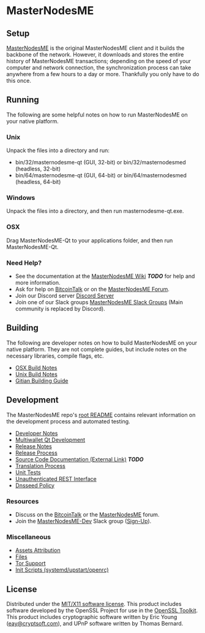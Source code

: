 MasterNodesME
=====================

Setup
---------------------
[MasterNodesME](http://masternodesme.online/wallet) is the original MasterNodesME client and it builds the backbone of the network. However, it downloads and stores the entire history of MasterNodesME transactions; depending on the speed of your computer and network connection, the synchronization process can take anywhere from a few hours to a day or more. Thankfully you only have to do this once.

Running
---------------------
The following are some helpful notes on how to run MasterNodesME on your native platform.

### Unix

Unpack the files into a directory and run:

- bin/32/masternodesme-qt (GUI, 32-bit) or bin/32/masternodesmed (headless, 32-bit)
- bin/64/masternodesme-qt (GUI, 64-bit) or bin/64/masternodesmed (headless, 64-bit)

### Windows

Unpack the files into a directory, and then run masternodesme-qt.exe.

### OSX

Drag MasterNodesME-Qt to your applications folder, and then run MasterNodesME-Qt.

### Need Help?

* See the documentation at the [MasterNodesME Wiki](https://en.bitcoin.it/wiki/Main_Page) ***TODO***
for help and more information.
* Ask for help on [BitcoinTalk](https://bitcointalk.org/index.php?topic=1262920.0) or on the [MasterNodesME Forum](http://forum.masternodesme.online/).
* Join our Discord server [Discord Server](https://discord.masternodesme.online)
* Join one of our Slack groups [MasterNodesME Slack Groups](https://masternodesme.online/slack-logins/) (Main community is replaced by Discord).

Building
---------------------
The following are developer notes on how to build MasterNodesME on your native platform. They are not complete guides, but include notes on the necessary libraries, compile flags, etc.

- [OSX Build Notes](build-osx.md)
- [Unix Build Notes](build-unix.md)
- [Gitian Building Guide](gitian-building.md)

Development
---------------------
The MasterNodesME repo's [root README](https://github.com/MasterNodesME-Project/MasterNodesME/blob/master/README.md) contains relevant information on the development process and automated testing.

- [Developer Notes](developer-notes.md)
- [Multiwallet Qt Development](multiwallet-qt.md)
- [Release Notes](release-notes.md)
- [Release Process](release-process.md)
- [Source Code Documentation (External Link)](https://dev.visucore.com/bitcoin/doxygen/) ***TODO***
- [Translation Process](translation_process.md)
- [Unit Tests](unit-tests.md)
- [Unauthenticated REST Interface](REST-interface.md)
- [Dnsseed Policy](dnsseed-policy.md)

### Resources

* Discuss on the [BitcoinTalk](https://bitcointalk.org/index.php?topic=1262920.0) or the [MasterNodesME](http://forum.masternodesme.online/) forum.
* Join the [MasterNodesME-Dev](https://masternodesme-dev.slack.com/) Slack group ([Sign-Up](https://masternodesme-dev.herokuapp.com/)).

### Miscellaneous
- [Assets Attribution](assets-attribution.md)
- [Files](files.md)
- [Tor Support](tor.md)
- [Init Scripts (systemd/upstart/openrc)](init.md)

License
---------------------
Distributed under the [MIT/X11 software license](http://www.opensource.org/licenses/mit-license.php).
This product includes software developed by the OpenSSL Project for use in the [OpenSSL Toolkit](https://www.openssl.org/). This product includes
cryptographic software written by Eric Young ([eay@cryptsoft.com](mailto:eay@cryptsoft.com)), and UPnP software written by Thomas Bernard.
